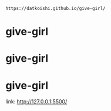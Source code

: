 ```https://datkoishi.github.io/give-girl/```
# give-girl
# give-girl
# give-girl
link: http://127.0.0.1:5500/
